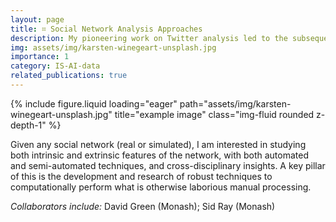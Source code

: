```yaml
---
layout: page
title: ⌗ Social Network Analysis Approaches
description: My pioneering work on Twitter analysis led to the subsequent, ongoing, research interest in social media and social networks in general. 
img: assets/img/karsten-winegeart-unsplash.jpg
importance: 1
category: IS-AI-data
related_publications: true
---
```



<div class="row">
    <div class="col-sm mt-3 mt-md-0">
        {% include figure.liquid loading="eager" path="assets/img/karsten-winegeart-unsplash.jpg" title="example image" class="img-fluid rounded z-depth-1" %}
    </div>
</div>

Given any social network (real or simulated), I am interested in studying both intrinsic and extrinsic features of the network, with both automated and semi-automated techniques, and cross-disciplinary insights. A key pillar of this is the development and research of robust techniques to computationally perform what is otherwise laborious manual processing.

*Collaborators include:* David Green (Monash); Sid Ray (Monash)


